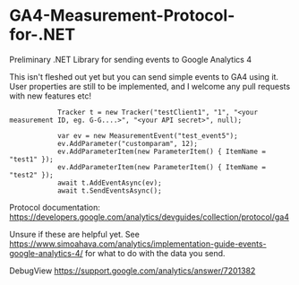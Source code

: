 # GA4-Measurement-Protocol-for-.NET
Preliminary .NET Library for sending events to Google Analytics 4

This isn't fleshed out yet but you can send simple events to GA4 using it.  User properties are still to be implemented, and I welcome any 
pull requests with new features etc!

```
            Tracker t = new Tracker("testClient1", "1", "<your measurement ID, eg. G-G....>", "<your API secret>", null);

            var ev = new MeasurementEvent("test_event5");
            ev.AddParameter("customparam", 12);
            ev.AddParameterItem(new ParameterItem() { ItemName = "test1" });
            ev.AddParameterItem(new ParameterItem() { ItemName = "test2" });
            await t.AddEventAsync(ev);
            await t.SendEventsAsync();
```


Protocol documentation: https://developers.google.com/analytics/devguides/collection/protocol/ga4



Unsure if these are helpful yet.
See https://www.simoahava.com/analytics/implementation-guide-events-google-analytics-4/ for what to do with the data you send.

DebugView https://support.google.com/analytics/answer/7201382


